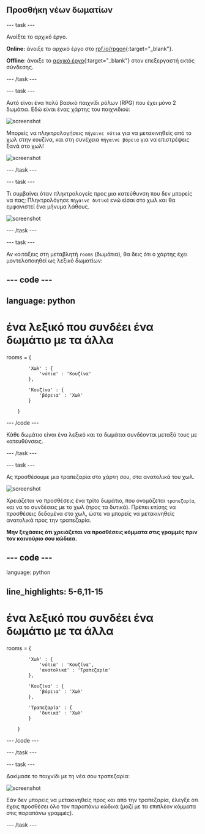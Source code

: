 ## Προσθήκη νέων δωματίων

\--- task \---

Ανοίξτε το αρχικό έργο.

**Online:** άνοιξε το αρχικό έργο στο [rpf.io/rpgon](http://rpf.io/rpgon){:target="_blank"}.

**Offline**: άνοιξε το [αρχικό έργο](http://rpf.io/p/en/rpg-go){:target="_blank"} στον επεξεργαστή εκτός σύνδεσης.

\--- /task \---

\--- task \---

Αυτό είναι ένα πολύ βασικό παιχνίδι ρόλων (RPG) που έχει μόνο 2 δωμάτια. Εδώ είναι ένας χάρτης του παιχνιδιού:

![screenshot](images/rpg-map1.png)

Μπορείς να πληκτρολογήσεις `πήγαινε νότια` για να μετακινηθείς από το χωλ στην κουζίνα, και στη συνέχεια `πήγαινε βόρεια` για να επιστρέψεις ξανά στο χωλ!

![screenshot](images/rpg-controls.png)

\--- /task \---

\--- task \---

Τι συμβαίνει όταν πληκτρολογείς προς μια κατεύθυνση που δεν μπορείς να πας; Πληκτρολόγησε `πήγαινε δυτικά` ενώ είσαι στο χωλ και θα εμφανιστεί ένα μήνυμα λάθους.

![screenshot](images/rpg-error.png)

\--- /task \---

\--- task \---

Αν κοιτάξεις στη μεταβλητή `rooms` (δωμάτια), θα δεις ότι ο χάρτης έχει μοντελοποιηθεί ως λεξικό δωματίων:

## \--- code \---

## language: python

# ένα λεξικό που συνδέει ένα δωμάτιο με τα άλλα

rooms = {

            'Χωλ' : {
                'νότια' : 'Κουζίνα'
            },
    
            'Κουζίνα' : {
                'βόρεια' : 'Χωλ'
            }
    
        }
    

\--- /code \---

Κάθε δωμάτιο είναι ένα λεξικό και τα δωμάτια συνδέονται μεταξύ τους με κατευθύνσεις.

\--- /task \---

\--- task \---

Ας προσθέσουμε μια τραπεζαρία στο χάρτη σου, στα ανατολικά του χωλ.

![screenshot](images/rpg-dining.png)

Χρειάζεται να προσθέσεις ένα τρίτο δωμάτιο, που ονομάζεται `τραπεζαρία`, και να το συνδέσεις με το χωλ (προς τα δυτικά). Πρέπει επίσης να προσθέσεις δεδομένα στο χωλ, ώστε να μπορείς να μετακινηθείς ανατολικά προς την τραπεζαρία.

**Μην ξεχάσεις ότι χρειάζεται να προσθέσεις κόμματα στις γραμμές πριν τον καινούριο σου κώδικα.**

## \--- code \---

language: python

## line_highlights: 5-6,11-15

# ένα λεξικό που συνδέει ένα δωμάτιο με τα άλλα

rooms = {

            'Χωλ' : {
                'νότια' : 'Κουζίνα',
                'ανατολικά' : 'Τραπεζαρία'
            },
    
            'Κουζίνα' : {
                'βόρεια' : 'Χωλ'
            },
    
            'Τραπεζαρία' : {
                'δυτικά' : 'Χωλ'
            }
    
        }
    

\--- /code \---

\--- /task \---

\--- task \---

Δοκίμασε το παιχνίδι με τη νέα σου τραπεζαρία:

![screenshot](images/rpg-dining-test.png)

Εάν δεν μπορείς να μετακινηθείς προς και από την τραπεζαρία, έλεγξε ότι έχεις προσθέσει όλο τον παραπάνω κώδικα (μαζί με τα επιπλέον κόμματα στις παραπάνω γραμμές).

\--- /task \---